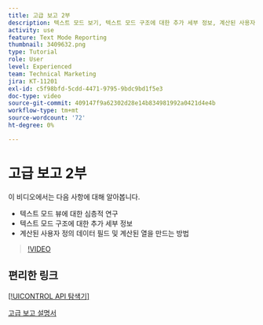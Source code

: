 ```yaml
---
title: 고급 보고 2부
description: 텍스트 모드 보기, 텍스트 모드 구조에 대한 추가 세부 정보, 계산된 사용자 정의 데이터 및 계산된 열에 대한 심층적인 연구를 이해합니다.
activity: use
feature: Text Mode Reporting
thumbnail: 3409632.png
type: Tutorial
role: User
level: Experienced
team: Technical Marketing
jira: KT-11201
exl-id: c5f98bfd-5cdd-4471-9795-9bdc9bd1f5e3
doc-type: video
source-git-commit: 409147f9a62302d28e14b834981992a0421d4e4b
workflow-type: tm+mt
source-wordcount: '72'
ht-degree: 0%

---
```


# 고급 보고 2부

이 비디오에서는 다음 사항에 대해 알아봅니다.

* 텍스트 모드 뷰에 대한 심층적 연구
* 텍스트 모드 구조에 대한 추가 세부 정보
* 계산된 사용자 정의 데이터 필드 및 계산된 열을 만드는 방법

>[!VIDEO](https://video.tv.adobe.com/v/3409634/?quality=12&learn=on)

## 편리한 링크

[[!UICONTROL API 탐색기]](https://developer.adobe.com/workfront/api-explorer/)

[고급 보고 설명서](/help/assets/advanced-reporting-manual.pdf)
